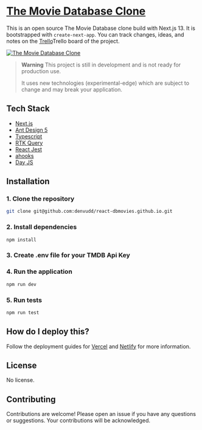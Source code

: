 # [The Movie Database Clone](https://react-dbmovies.vercel.app/)

This is an open source The Movie Database clone build with Next.js 13. It is bootstrapped with `create-next-app`.
You can track changes, ideas, and notes on the [Trello](https://trello.com/invite/b/ztbVNEGv/ATTI04a5536d308e638e84ae0c22761445552681CB37/tmdb-nextjs-project-by-denvudd)Trello board of the project.

[![The Movie Database Clone](https://i.ibb.co/DGd39Vj/Screenshot-2023-07-18-12-27-18.png)](https://react-dbmovies.vercel.app/)

> **Warning**
> This project is still in development and is not ready for production use.
>
> It uses new technologies (experimental-edge) which are subject to change and may break your application.

## Tech Stack

- [Next.js](https://nextjs.org)
- [Ant Design 5](https://ant.design/)
- [Typescript](https://www.typescriptlang.org/)
- [RTK Query](https://redux-toolkit.js.org/rtk-query/overview)
- [React Jest](https://jestjs.io/uk/docs/tutorial-react)
- [ahooks](https://ahooks.js.org/)
- [Day JS](https://day.js.org/)

## Installation

### 1. Clone the repository

```bash
git clone git@github.com:denvudd/react-dbmovies.github.io.git
```

### 2. Install dependencies

```bash
npm install
```

### 3. Create .env file for your TMDB Api Key

### 4. Run the application

```bash
npm run dev
```

### 5. Run tests

```bash
npm run test
```

## How do I deploy this?

Follow the deployment guides for [Vercel](https://vercel.com/docs/concepts/deployments/overview) and [Netlify](https://www.netlify.com/blog/2020/11/30/how-to-deploy-next.js-sites-to-netlify/) for more information.

## License

No license.

## Contributing

Contributions are welcome! Please open an issue if you have any questions or suggestions. Your contributions will be acknowledged.
